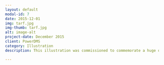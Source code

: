 ```yaml
---
layout: default
modal-id: 7
date: 2015-12-01
img: tarf.jpg
img-thumb: tarf.jpg
alt: image-alt
project-date: December 2015
client: PowerDMS
category: Illustration 
description: This illustration was commissioned to commemorate a huge development milestone for the company PowerDMS. The final poster was printed on cotton rag, framed, and hung in the development area in their office in Orlando, Fl. The concept behind the piece is to symbolize the journey the team of developers (polar bears- the company mascot) made to implemented Elasticsearch for their product. The poster is filled with symbolism including the verbiage which the team identifies with.

---
```

